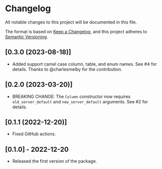 # Changelog

All notable changes to this project will be documented in this file.

The format is based on [Keep a Changelog](https://keepachangelog.com/en/1.0.0/),
and this project adheres to [Semantic Versioning](https://semver.org/spec/v2.0.0.html).

## [0.3.0 (2023-08-18)]

- Added support camel case column, table, and enum names. See #4 for details. Thanks to @charlesmelby for the contribution.

## [0.2.0 (2023-03-20)]

- BREAKING CHANGE: The `Column` constructor now requires `old_server_default` and `new_server_default` arguments. See #2 for details.

## [0.1.1 (2022-12-20)]

- Fixed GitHub actions.

## [0.1.0] - 2022-12-20

- Released the first version of the package.
